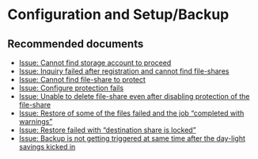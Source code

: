 <properties
                pageTitle="Azure Files Backup"
                description="Azure Files Backup"
                service="microsoft.recoveryservices"
                resource="backup"
                authors="srinathv"
                displayOrder=""
                selfHelpType="generic"
                supportTopicIds="32599716"
                resourceTags=""
                productPesIds="15207"
                cloudEnvironments="public, fairfax, usnat, ussec"
	articleId="e452d8a7-6c3b-4eb2-a351-f01319c819ee"
	ownershipId="StorageMediaEdge_Backup"
/>


# Configuration and Setup/Backup

## **Recommended documents**
* [Issue: Cannot find storage account to proceed](https://aka.ms/tshootAFSbackupblog)<br>
* [Issue: Inquiry failed after registration and cannot find file-shares](https://aka.ms/tshootAFSbackupblog)<br>
* [Issue: Cannot find file-share to protect](https://aka.ms/tshootAFSbackupblog)<br>
* [Issue: Configure protection fails](https://aka.ms/tshootAFSbackupblog)<br>
* [Issue: Unable to delete file-share even after disabling protection of the file-share](https://aka.ms/tshootAFSbackupblog)<br>
* [Issue: Restore of some of the files failed and the job “completed with warnings”](https://aka.ms/tshootAFSbackupblog)<br>
* [Issue: Restore failed with “destination share is locked”](https://aka.ms/tshootAFSbackupblog)<br>
* [Issue: Backup is not getting triggered at same time after the day-light savings kicked in](https://aka.ms/tshootAFSbackupblog)
